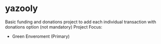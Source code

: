# yazooly
Basic funding and donations project to add each individual transaction with donations option (not mandatory)
Project Focus:
- Green Enveroment (Primary)

